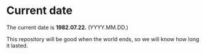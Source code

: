 # Current date

The current date is **1982.07.22.** (YYYY.MM.DD.)

This repository will be good when the world ends, so we will know how long it lasted.